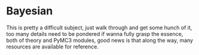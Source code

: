 # Bayesian
This is pretty a difficult subject, just walk through and get some hunch of it, too many details need to be pondered if wanna fully grasp the essence, both of theory and PyMC3 modules, good news is that along the way, many resources are available for reference.  
